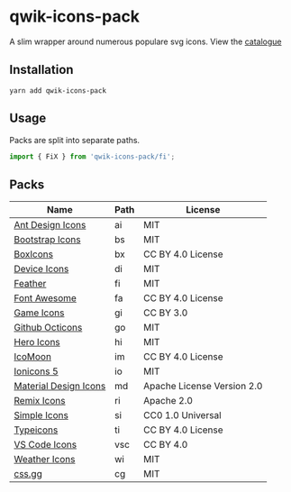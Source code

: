 # qwik-icons-pack
A slim wrapper around numerous populare svg icons.
View the [catalogue](https://icarus-sullivan.github.io/qwik-icons-pack/)

## Installation
```shell
yarn add qwik-icons-pack
```

## Usage
Packs are split into separate paths. 

```javascript
import { FiX } from 'qwik-icons-pack/fi';
```

## Packs

| Name   | Path   | License |
|--------|--------|---------|
| [Ant Design Icons](https://github.com/ant-design/ant-design-icons) | ai | MIT |
| [Bootstrap Icons](https://github.com/twbs/icons) | bs | MIT |
| [BoxIcons](https://github.com/atisawd/boxicons) | bx | CC BY 4.0 License |
| [Device Icons](https://github.com/vorillaz/devicons) | di | MIT |
| [Feather](https://feathericons.com/) | fi | MIT |
| [Font Awesome](https://fontawesome.com/) | fa | CC BY 4.0 License |
| [Game Icons](https://github.com/delacannon/game-icons-inverted) | gi | CC BY 3.0 |
| [Github Octicons](https://github.com/primer/octicons) | go | MIT |
| [Hero Icons](https://github.com/tailwindlabs/heroicons) | hi | MIT |
| [IcoMoon](https://github.com/Keyamoon/IcoMoon-Free) | im | CC BY 4.0 License |
| [Ionicons 5](https://github.com/ionic-team/ionicons) | io | MIT |
| [Material Design Icons](http://google.github.io/material-design-icons/) | md | Apache License Version 2.0 |
| [Remix Icons](https://github.com/Remix-Design/RemixIcon) | ri | Apache 2.0 |
| [Simple Icons](https://simpleicons.org/) | si | CC0 1.0 Universal |
| [Typeicons](https://github.com/stephenhutchings/typicons.font) | ti | CC BY 4.0 License |
| [VS Code Icons](https://github.com/microsoft/vscode-codicons) | vsc | CC BY 4.0 |
| [Weather Icons](https://github.com/erikflowers/weather-icons) | wi | MIT |
| [css.gg](https://github.com/astrit/css.gg) | cg | MIT |